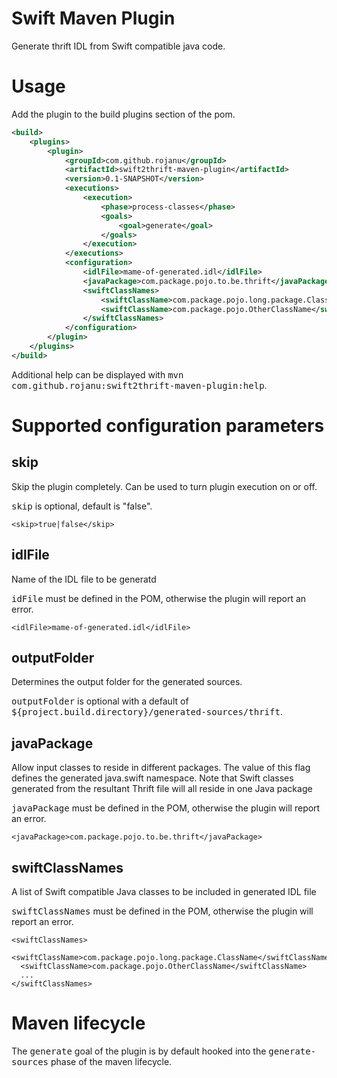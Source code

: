 # Swift Maven Plugin

Generate thrift IDL from Swift compatible java code.

# Usage

Add the plugin to the build plugins section of the pom.

```xml
<build>
    <plugins>
        <plugin>
            <groupId>com.github.rojanu</groupId>
            <artifactId>swift2thrift-maven-plugin</artifactId>
            <version>0.1-SNAPSHOT</version>
            <executions>
                <execution>
                    <phase>process-classes</phase>
                    <goals>
                        <goal>generate</goal>
                    </goals>
                </execution>
            </executions>
            <configuration>
                <idlFile>mame-of-generated.idl</idlFile>
                <javaPackage>com.package.pojo.to.be.thrift</javaPackage>
                <swiftClassNames>
                    <swiftClassName>com.package.pojo.long.package.ClassName</swiftClassName>
                    <swiftClassName>com.package.pojo.OtherClassName</swiftClassName>
                </swiftClassNames>
            </configuration>
        </plugin>
    </plugins>
</build>
```

Additional help can be displayed with <tt>mvn com.github.rojanu:swift2thrift-maven-plugin:help</tt>.

# Supported configuration parameters

## skip

Skip the plugin completely. Can be used to turn plugin execution on or off.

<tt>skip</tt> is optional, default is "false".

    <skip>true|false</skip>

## idlFile

Name of the IDL file to be generatd

<tt>idFile</tt> must be defined in the POM, otherwise the plugin will report an error.

    <idlFile>mame-of-generated.idl</idlFile>

## outputFolder

Determines the output folder for the generated sources.

<tt>outputFolder</tt> is optional with a default of <tt>${project.build.directory}/generated-sources/thrift</tt>.

## javaPackage

Allow input classes to reside in different packages. The value of this flag defines the generated java.swift namespace. Note that Swift classes generated from the resultant Thrift file will all reside in one Java package

<tt>javaPackage</tt> must be defined in the POM, otherwise the plugin will report an error.

    <javaPackage>com.package.pojo.to.be.thrift</javaPackage>

## swiftClassNames

A list of Swift compatible Java classes to be included in generated IDL file

<tt>swiftClassNames</tt> must be defined in the POM, otherwise the plugin will report an error.

    <swiftClassNames>
      <swiftClassName>com.package.pojo.long.package.ClassName</swiftClassName>
      <swiftClassName>com.package.pojo.OtherClassName</swiftClassName>
      ...
    </swiftClassNames>

# Maven lifecycle

The <tt>generate</tt> goal of the plugin is by default hooked into the <tt>generate-sources</tt> phase of the maven lifecycle.


